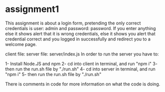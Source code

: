 # assignment1

This assignment is about a login form, pretending the only correct credentials is user: admin and password: password. If you enter anything else it shows alert 
that it is wrong credentials, else it shows you alert that credential correct and you logged in successfully and redirect you to a welcome page.

client file: 
server file:  server/index.js
In order to run the server you have to:

1- Install Node.JS and npm 
2- cd into client in terminal, and run "npm i"
3- then run the run.sh file by "./run.sh" 
4- cd into server in terminal, and run "npm i"
5- then run the run.sh file by "./run.sh" 

There is comments in code for more information on what the code is doing.
